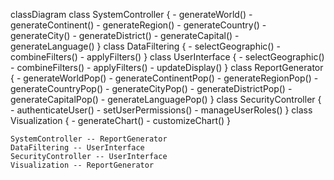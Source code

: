 classDiagram
    class SystemController {
      - generateWorld()
      - generateContinent()
      - generateRegion()
      - generateCountry()
      - generateCity()
      - generateDistrict()
      - generateCapital()
      - generateLanguage()
    }
    class DataFiltering {
      - selectGeographic()
      - combineFilters()
      - applyFilters()
    }
    class UserInterface {
      - selectGeographic()
      - combineFilters()
      - applyFilters()
      - updateDisplay()
    }
    class ReportGenerator {
      - generateWorldPop()
      - generateContinentPop()
      - generateRegionPop()
      - generateCountryPop()
      - generateCityPop()
      - generateDistrictPop()
      - generateCapitalPop()
      - generateLanguagePop()
    }
    class SecurityController {
      - authenticateUser()
      - setUserPermissions()
      - manageUserRoles()
    }
    class Visualization {
      - generateChart()
      - customizeChart()
    }
    
    SystemController -- ReportGenerator
    DataFiltering -- UserInterface
    SecurityController -- UserInterface
    Visualization -- ReportGenerator
